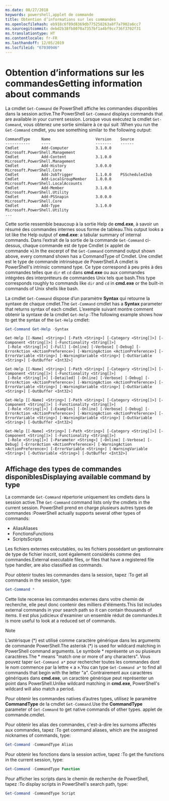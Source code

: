 ```yaml
---
ms.date: 08/27/2018
keywords: powershell,applet de commande
title: Obtention d’informations sur les commandes
ms.openlocfilehash: eb918c6f89d8369db775258263a8f7a7902a6cc7
ms.sourcegitcommit: debd2b38fb8070a7357bf1a4bf9cc736f3702f31
ms.translationtype: HT
ms.contentlocale: fr-FR
ms.lasthandoff: 12/05/2019
ms.locfileid: "67030946"
---
```

# <a name="getting-information-about-commands"></a><span data-ttu-id="cb857-103">Obtention d’informations sur les commandes</span><span class="sxs-lookup"><span data-stu-id="cb857-103">Getting information about commands</span></span>

<span data-ttu-id="cb857-104">La cmdlet `Get-Command` de PowerShell affiche les commandes disponibles dans la session active.</span><span class="sxs-lookup"><span data-stu-id="cb857-104">The PowerShell `Get-Command` displays commands that are available in your current session.</span></span>
<span data-ttu-id="cb857-105">Lorsque vous exécutez la cmdlet `Get-Command`, vous obtenez une sortie similaire à ce qui suit :</span><span class="sxs-lookup"><span data-stu-id="cb857-105">When you run the `Get-Command` cmdlet, you see something similar to the following output:</span></span>

```output
CommandType     Name                    Version    Source
-----------     ----                    -------    ------
Cmdlet          Add-Computer            3.1.0.0    Microsoft.PowerShell.Management
Cmdlet          Add-Content             3.1.0.0    Microsoft.PowerShell.Management
Cmdlet          Add-History             3.0.0.0    Microsoft.PowerShell.Core
Cmdlet          Add-JobTrigger          1.1.0.0    PSScheduledJob
Cmdlet          Add-LocalGroupMember    1.0.0.0    Microsoft.PowerShell.LocalAccounts
Cmdlet          Add-Member              3.1.0.0    Microsoft.PowerShell.Utility
Cmdlet          Add-PSSnapin            3.0.0.0    Microsoft.PowerShell.Core
Cmdlet          Add-Type                3.1.0.0    Microsoft.PowerShell.Utility
...
```

<span data-ttu-id="cb857-106">Cette sortie ressemble beaucoup à la sortie Help de **cmd.exe**, à savoir un résumé des commandes internes sous forme de tableau.</span><span class="sxs-lookup"><span data-stu-id="cb857-106">This output looks a lot like the Help output of **cmd.exe**: a tabular summary of internal commands.</span></span> <span data-ttu-id="cb857-107">Dans l’extrait de la sortie de la commande `Get-Command` ci-dessus, chaque commande est de type Cmdlet (« applet de commande »).</span><span class="sxs-lookup"><span data-stu-id="cb857-107">In the excerpt of the `Get-Command` command output shown above, every command shown has a CommandType of Cmdlet.</span></span> <span data-ttu-id="cb857-108">Une cmdlet est le type de commande intrinsèque de PowerShell.</span><span class="sxs-lookup"><span data-stu-id="cb857-108">A cmdlet is PowerShell's intrinsic command type.</span></span> <span data-ttu-id="cb857-109">Ce type correspond à peu près à des commandes telles que `dir` et `cd` dans **cmd.exe** ou aux commandes intégrées des interpréteurs de commandes Unix tels que bash.</span><span class="sxs-lookup"><span data-stu-id="cb857-109">This type corresponds roughly to commands like `dir` and `cd` in **cmd.exe** or the built-in commands of Unix shells like bash.</span></span>

<span data-ttu-id="cb857-110">La cmdlet `Get-Command` dispose d’un paramètre **Syntax** qui retourne la syntaxe de chaque cmdlet.</span><span class="sxs-lookup"><span data-stu-id="cb857-110">The `Get-Command` cmdlet has a **Syntax** parameter that returns syntax of each cmdlet.</span></span> <span data-ttu-id="cb857-111">L’exemple suivant montre comment obtenir la syntaxe de la cmdlet `Get-Help` :</span><span class="sxs-lookup"><span data-stu-id="cb857-111">The following example shows how to get the syntax of the `Get-Help` cmdlet:</span></span>

```powershell
Get-Command Get-Help -Syntax
```

```output
Get-Help [[-Name] <String>] [-Path <String>] [-Category <String[]>] [-Component <String[]>] [-Functionality <String[]>]
 [-Role <String[]>] [-Full] [-Online] [-Verbose] [-Debug] [-ErrorAction <ActionPreference>] [-WarningAction <ActionPreference>] [-ErrorVariable <String>] [-WarningVariable <String>] [-OutVariable <String>] [-OutBuffer <Int32>]

Get-Help [[-Name] <String>] [-Path <String>] [-Category <String[]>] [-Component <String[]>] [-Functionality <String[]>]
 [-Role <String[]>] [-Detailed] [-Online] [-Verbose] [-Debug] [-ErrorAction <ActionPreference>] [-WarningAction <ActionPreference>] [-ErrorVariable <String>] [-WarningVariable <String>] [-OutVariable <String>] [-OutBuffer <Int32>]

Get-Help [[-Name] <String>] [-Path <String>] [-Category <String[]>] [-Component <String[]>] [-Functionality <String[]>]
 [-Role <String[]>] [-Examples] [-Online] [-Verbose] [-Debug] [-ErrorAction <ActionPreference>] [-WarningAction <ActionPreference>] [-ErrorVariable <String>] [-WarningVariable <String>] [-OutVariable <String>] [-OutBuffer <Int32>]

Get-Help [[-Name] <String>] [-Path <String>] [-Category <String[]>] [-Component <String[]>] [-Functionality <String[]>]
 [-Role <String[]>] [-Parameter <String>] [-Online] [-Verbose] [-Debug] [-ErrorAction <ActionPreference>] [-WarningAction <ActionPreference>] [-ErrorVariable <String>] [-WarningVariable <String>] [-OutVariable <String>] [-OutBuffer <Int32>]
```

## <a name="displaying-available-command-by-type"></a><span data-ttu-id="cb857-112">Affichage des types de commandes disponibles</span><span class="sxs-lookup"><span data-stu-id="cb857-112">Displaying available command by type</span></span>

<span data-ttu-id="cb857-113">La commande `Get-Command` répertorie uniquement les cmdlets dans la session active.</span><span class="sxs-lookup"><span data-stu-id="cb857-113">The `Get-Command` command lists only the cmdlets in the current session.</span></span> <span data-ttu-id="cb857-114">PowerShell prend en charge plusieurs autres types de commandes :</span><span class="sxs-lookup"><span data-stu-id="cb857-114">PowerShell actually supports several other types of commands:</span></span>

- <span data-ttu-id="cb857-115">Alias</span><span class="sxs-lookup"><span data-stu-id="cb857-115">Aliases</span></span>
- <span data-ttu-id="cb857-116">Fonctions</span><span class="sxs-lookup"><span data-stu-id="cb857-116">Functions</span></span>
- <span data-ttu-id="cb857-117">Scripts</span><span class="sxs-lookup"><span data-stu-id="cb857-117">Scripts</span></span>

<span data-ttu-id="cb857-118">Les fichiers externes exécutables, ou les fichiers possédant un gestionnaire de type de fichier inscrit, sont également considérés comme des commandes.</span><span class="sxs-lookup"><span data-stu-id="cb857-118">External executable files, or files that have a registered file type handler, are also classified as commands.</span></span>

<span data-ttu-id="cb857-119">Pour obtenir toutes les commandes dans la session, tapez :</span><span class="sxs-lookup"><span data-stu-id="cb857-119">To get all commands in the session, type:</span></span>

```powershell
Get-Command *
```

<span data-ttu-id="cb857-120">Cette liste recense les commandes externes dans votre chemin de recherche, elle peut donc contenir des milliers d'éléments.</span><span class="sxs-lookup"><span data-stu-id="cb857-120">This list includes external commands in your search path so it can contain thousands of items.</span></span>
<span data-ttu-id="cb857-121">Il est plus judicieux d'examiner un ensemble réduit de commandes.</span><span class="sxs-lookup"><span data-stu-id="cb857-121">It is more useful to look at a reduced set of commands.</span></span>

> [!NOTE]
> <span data-ttu-id="cb857-122">L’astérisque (\*) est utilisé comme caractère générique dans les arguments de commande PowerShell.</span><span class="sxs-lookup"><span data-stu-id="cb857-122">The asterisk (\*) is used for wildcard matching in PowerShell command arguments.</span></span> <span data-ttu-id="cb857-123">Le symbole \* représente un ou plusieurs caractères.</span><span class="sxs-lookup"><span data-stu-id="cb857-123">The \* means "match one or more of any characters".</span></span> <span data-ttu-id="cb857-124">Vous pouvez taper `Get-Command a*` pour rechercher toutes les commandes dont le nom commence par la lettre « a ».</span><span class="sxs-lookup"><span data-stu-id="cb857-124">You can type `Get-Command a*` to find all commands that begin with the letter "a".</span></span> <span data-ttu-id="cb857-125">Contrairement aux caractères génériques dans **cmd.exe**, un caractère générique peut représenter un point dans PowerShell.</span><span class="sxs-lookup"><span data-stu-id="cb857-125">Unlike wildcard matching in **cmd.exe**, PowerShell's wildcard will also match a period.</span></span>

<span data-ttu-id="cb857-126">Pour obtenir les commandes natives d’autres types, utilisez le paramètre **CommandType** de la cmdlet `Get-Command`.</span><span class="sxs-lookup"><span data-stu-id="cb857-126">Use the **CommandType** parameter of `Get-Command` to get native commands of other types.</span></span>
<span data-ttu-id="cb857-127">applet de commande.</span><span class="sxs-lookup"><span data-stu-id="cb857-127">cmdlet.</span></span>

<span data-ttu-id="cb857-128">Pour obtenir les alias des commandes, c'est-à-dire les surnoms affectés aux commandes, tapez :</span><span class="sxs-lookup"><span data-stu-id="cb857-128">To get command aliases, which are the assigned nicknames of commands, type:</span></span>

```powershell
Get-Command -CommandType Alias
```

<span data-ttu-id="cb857-129">Pour obtenir les fonctions dans la session active, tapez :</span><span class="sxs-lookup"><span data-stu-id="cb857-129">To get the functions in the current session, type:</span></span>

```powershell
Get-Command -CommandType Function
```

<span data-ttu-id="cb857-130">Pour afficher les scripts dans le chemin de recherche de PowerShell, tapez :</span><span class="sxs-lookup"><span data-stu-id="cb857-130">To display scripts in PowerShell's search path, type:</span></span>

```powershell
Get-Command -CommandType Script
```

